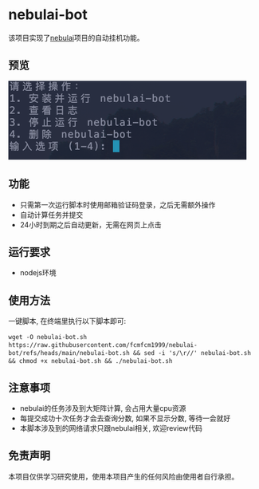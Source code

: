 # nebulai-bot
该项目实现了[nebulai](https://nebulai.network/opencompute?invite_by=7BPKiD)项目的自动挂机功能。

## 预览
![preview](./images/nebulai.png)
## 功能

+ 只需第一次运行脚本时使用邮箱验证码登录，之后无需额外操作
+ 自动计算任务并提交
+ 24小时到期之后自动更新，无需在网页上点击

## 运行要求

+ nodejs环境

## 使用方法

一键脚本, 在终端里执行以下脚本即可:
```
wget -O nebulai-bot.sh https://raw.githubusercontent.com/fcmfcm1999/nebulai-bot/refs/heads/main/nebulai-bot.sh && sed -i 's/\r//' nebulai-bot.sh && chmod +x nebulai-bot.sh && ./nebulai-bot.sh
```

## 注意事项

+ nebulai的任务涉及到大矩阵计算, 会占用大量cpu资源
+ 每提交成功十次任务才会去查询分数, 如果不显示分数, 等待一会就好
+ 本脚本涉及到的网络请求只跟nebulai相关, 欢迎review代码

## 免责声明

本项目仅供学习研究使用，使用本项目产生的任何风险由使用者自行承担。 

